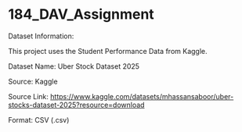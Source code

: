 # 184_DAV_Assignment
Dataset Information:

This project uses the Student Performance Data from Kaggle.

Dataset Name: Uber Stock Dataset 2025

Source: Kaggle

Source Link: https://www.kaggle.com/datasets/mhassansaboor/uber-stocks-dataset-2025?resource=download

Format: CSV (.csv)

